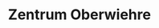 ---
title: "Zentrum Oberwiehre"
url: /freiburg-im-breisgau/zentrum-oberwiehre/
shop: Einkaufszentrum
---